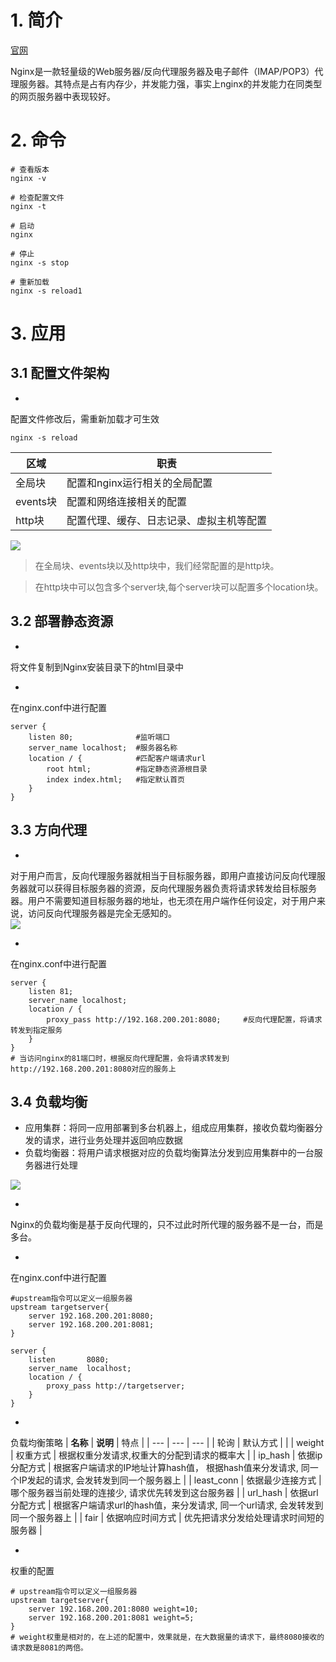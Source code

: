 
# 1. 简介

[官网](https://nginx.org/)

Nginx是一款轻量级的Web服务器/反向代理服务器及电子邮件（IMAP/POP3）代理服务器。其特点是占有内存少，并发能力强，事实上nginx的并发能力在同类型的网页服务器中表现较好。


# 2. 命令

```shell
# 查看版本
nginx -v

# 检查配置文件
nginx -t

# 启动
nginx

# 停止
nginx -s stop

# 重新加载
nginx -s reload1
```


# 3. 应用


## 3.1 配置文件架构

- 
配置文件修改后，需重新加载才可生效
```shell
nginx -s reload
```


| 区域 | 职责 |
| --- | --- |
| 全局块 | 配置和nginx运行相关的全局配置 |
| events块 | 配置和网络连接相关的配置 |
| http块 | 配置代理、缓存、日志记录、虚拟主机等配置 |


![](https://cdn.jsdelivr.net/gh/lonely06/images@main/healthy/202210212133916.png#alt=image-20221021213313655)

> 在全局块、events块以及http块中，我们经常配置的是http块。

> 在http块中可以包含多个server块,每个server块可以配置多个location块。



## 3.2 部署静态资源

- 
将文件复制到Nginx安装目录下的html目录中

- 
在nginx.conf中进行配置
```
server {
    listen 80;				#监听端口	
    server_name localhost;	#服务器名称
    location / {			#匹配客户端请求url
        root html;			#指定静态资源根目录
        index index.html;	#指定默认首页
    }
}
```




## 3.3 方向代理

- 
对于用户而言，反向代理服务器就相当于目标服务器，即用户直接访问反向代理服务器就可以获得目标服务器的资源，反向代理服务器负责将请求转发给目标服务器。用户不需要知道目标服务器的地址，也无须在用户端作任何设定，对于用户来说，访问反向代理服务器是完全无感知的。
<br />![](https://cdn.jsdelivr.net/gh/lonely06/images@main/healthy/202210212137864.png#alt=image-20221021213747793)

- 
在nginx.conf中进行配置
```
server {
    listen 81;
    server_name localhost;
    location / {
        proxy_pass http://192.168.200.201:8080; 	#反向代理配置，将请求转发到指定服务
    }
}
# 当访问nginx的81端口时，根据反向代理配置，会将请求转发到http://192.168.200.201:8080对应的服务上
```




## 3.4 负载均衡

- 应用集群：将同一应用部署到多台机器上，组成应用集群，接收负载均衡器分发的请求，进行业务处理并返回响应数据
- 负载均衡器：将用户请求根据对应的负载均衡算法分发到应用集群中的一台服务器进行处理

![](https://cdn.jsdelivr.net/gh/lonely06/images@main/healthy/202210212146399.png#alt=image-20221021214611339)

- 
Nginx的负载均衡是基于反向代理的，只不过此时所代理的服务器不是一台，而是多台。

- 
在nginx.conf中进行配置
```
#upstream指令可以定义一组服务器
upstream targetserver{	
    server 192.168.200.201:8080;
    server 192.168.200.201:8081;
}

server {
    listen       8080;
    server_name  localhost;
    location / {
        proxy_pass http://targetserver;
    }
}
```


- 
负载均衡策略
| **名称** | **说明** | 特点 |
| --- | --- | --- |
| 轮询 | 默认方式 |  |
| weight | 权重方式 | 根据权重分发请求,权重大的分配到请求的概率大 |
| ip_hash | 依据ip分配方式 | 根据客户端请求的IP地址计算hash值， 根据hash值来分发请求, 同一个IP发起的请求, 会发转发到同一个服务器上 |
| least_conn | 依据最少连接方式 | 哪个服务器当前处理的连接少, 请求优先转发到这台服务器 |
| url_hash | 依据url分配方式 | 根据客户端请求url的hash值，来分发请求, 同一个url请求, 会发转发到同一个服务器上 |
| fair | 依据响应时间方式 | 优先把请求分发给处理请求时间短的服务器 |



   - 
权重的配置
```
# upstream指令可以定义一组服务器
upstream targetserver{	
    server 192.168.200.201:8080 weight=10;
    server 192.168.200.201:8081 weight=5;
}
# weight权重是相对的，在上述的配置中，效果就是，在大数据量的请求下，最终8080接收的请求数是8081的两倍。
```


